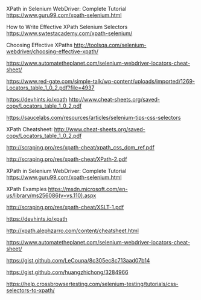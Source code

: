 XPath in Selenium WebDriver: Complete Tutorial
https://www.guru99.com/xpath-selenium.html

How to Write Effective XPath Selenium Selectors
https://www.swtestacademy.com/xpath-selenium/

Choosing Effective XPaths
http://toolsqa.com/selenium-webdriver/choosing-effective-xpath/


https://www.automatetheplanet.com/selenium-webdriver-locators-cheat-sheet/

https://www.red-gate.com/simple-talk/wp-content/uploads/imported/1269-Locators_table_1_0_2.pdf?file=4937


https://devhints.io/xpath
http://www.cheat-sheets.org/saved-copy/Locators_table_1_0_2.pdf

https://saucelabs.com/resources/articles/selenium-tips-css-selectors

XPath Cheatsheet:
http://www.cheat-sheets.org/saved-copy/Locators_table_1_0_2.pdf

http://scraping.pro/res/xpath-cheat/xpath_css_dom_ref.pdf

http://scraping.pro/res/xpath-cheat/XPath-2.pdf

XPath in Selenium WebDriver: Complete Tutorial
https://www.guru99.com/xpath-selenium.html

XPath Examples
https://msdn.microsoft.com/en-us/library/ms256086(v=vs.110).aspx


http://scraping.pro/res/xpath-cheat/XSLT-1.pdf

https://devhints.io/xpath

http://xpath.alephzarro.com/content/cheatsheet.html

https://www.automatetheplanet.com/selenium-webdriver-locators-cheat-sheet/

https://gist.github.com/LeCoupa/8c305ec8c713aad07b14

https://gist.github.com/huangzhichong/3284966

https://help.crossbrowsertesting.com/selenium-testing/tutorials/css-selectors-to-xpath/
